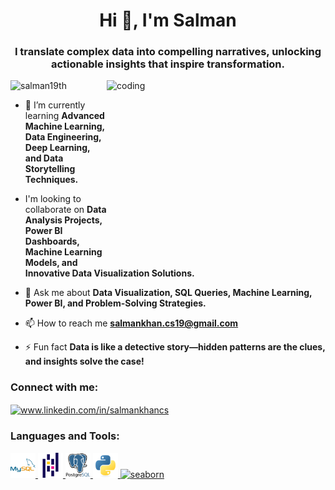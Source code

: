 <h1 align="center">Hi 👋, I'm Salman</h1>
<h3 align="center">I translate complex data into compelling narratives, unlocking actionable insights that inspire transformation.</h3>
<img align="right" alt="coding" width="350" height="300" src="http://www.ubalt.edu/merrick/uploads/660x450-mobile-homepage/660x450-Infographic%20Icons_Data%20Analytics.jpg">

<p align="left"> <img src="https://komarev.com/ghpvc/?username=salman19th&label=Profile%20views&color=0e75b6&style=flat" alt="salman19th" /> </p>

- 🌱 I’m currently learning **Advanced Machine Learning, Data Engineering, Deep Learning, and Data Storytelling Techniques.**

- I'm looking to collaborate on **Data Analysis Projects, Power BI Dashboards, Machine Learning Models, and Innovative Data Visualization Solutions.**

- 💬 Ask me about **Data Visualization, SQL Queries, Machine Learning, Power BI, and Problem-Solving Strategies.**

- 📫 How to reach me **salmankhan.cs19@gmail.com**

- ⚡ Fun fact **Data is like a detective story—hidden patterns are the clues, and insights solve the case!**

<h3 align="left">Connect with me:</h3>
<p align="left">
<a href="https://linkedin.com/in/www.linkedin.com/in/salmankhancs" target="blank"><img align="center" src="https://raw.githubusercontent.com/rahuldkjain/github-profile-readme-generator/master/src/images/icons/Social/linked-in-alt.svg" alt="www.linkedin.com/in/salmankhancs" height="30" width="40" /></a>
</p>

<h3 align="left">Languages and Tools:</h3>
<p align="left"> <a href="https://www.mysql.com/" target="_blank" rel="noreferrer"> <img src="https://raw.githubusercontent.com/devicons/devicon/master/icons/mysql/mysql-original-wordmark.svg" alt="mysql" width="40" height="40"/> </a> <a href="https://pandas.pydata.org/" target="_blank" rel="noreferrer"> <img src="https://raw.githubusercontent.com/devicons/devicon/2ae2a900d2f041da66e950e4d48052658d850630/icons/pandas/pandas-original.svg" alt="pandas" width="40" height="40"/> </a> <a href="https://www.postgresql.org" target="_blank" rel="noreferrer"> <img src="https://raw.githubusercontent.com/devicons/devicon/master/icons/postgresql/postgresql-original-wordmark.svg" alt="postgresql" width="40" height="40"/> </a> <a href="https://www.python.org" target="_blank" rel="noreferrer"> <img src="https://raw.githubusercontent.com/devicons/devicon/master/icons/python/python-original.svg" alt="python" width="40" height="40"/> </a> <a href="https://seaborn.pydata.org/" target="_blank" rel="noreferrer"> <img src="https://seaborn.pydata.org/_images/logo-mark-lightbg.svg" alt="seaborn" width="40" height="40"/> </a> </p>


<!--
**Salman19th/Salman19th** is a ✨ _special_ ✨ repository because its `README.md` (this file) appears on your GitHub profile.

Here are some ideas to get you started:

- 🔭 I’m currently working on ...
- 🌱 I’m currently learning ...
- 👯 I’m looking to collaborate on ...
- 🤔 I’m looking for help with ...
- 💬 Ask me about ...
- 📫 How to reach me: ...
- 😄 Pronouns: ...
- ⚡ Fun fact: ...
-->
